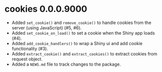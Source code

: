 # cookies 0.0.0.9000

* Added `set_cookie()` and `remove_cookie()` to handle cookies from the server (using JavaScript) (#5, #6).
* Added `set_cookie_on_load()` to set a cookie when the Shiny app loads (#4).
* Added `add_cookie_handlers()`  to wrap a Shiny ui and add cookie functionality (#3).
* Added `extract_cookie()` and `extract_cookies()` to extract cookies from request object.
* Added a `NEWS.md` file to track changes to the package.
